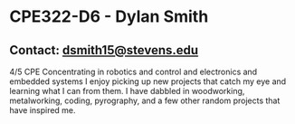 # **CPE322-D6 - Dylan Smith**
## Contact: dsmith15@stevens.edu
4/5 CPE Concentrating in robotics and control and electronics and embedded systems
I enjoy picking up new projects that catch my eye and learning what I can from them. I have dabbled in woodworking, metalworking, coding, pyrography, and a few other random projects that have inspired me.
